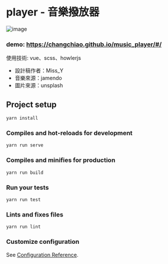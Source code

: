 # player - 音樂撥放器
![image](https://user-images.githubusercontent.com/24662856/157359906-c91feb0f-dd45-4677-bfaf-af1368d2553d.png)


### demo: https://changchiao.github.io/music_player/#/ 

使用技術: vue、scss、howlerjs

- 設計稿作者：Miss_Y
- 音樂來源：jamendo
- 圖片來源：unsplash

## Project setup
```
yarn install
```

### Compiles and hot-reloads for development
```
yarn run serve
```

### Compiles and minifies for production
```
yarn run build
```

### Run your tests
```
yarn run test
```

### Lints and fixes files
```
yarn run lint
```

### Customize configuration
See [Configuration Reference](https://cli.vuejs.org/config/).
